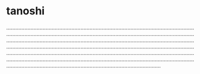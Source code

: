 # tanoshi

..............................................................................................................................................................................................................................................................................................................................................................................................................................................................................................................................................................................................................................................................................................................................................................................................................................................................................
